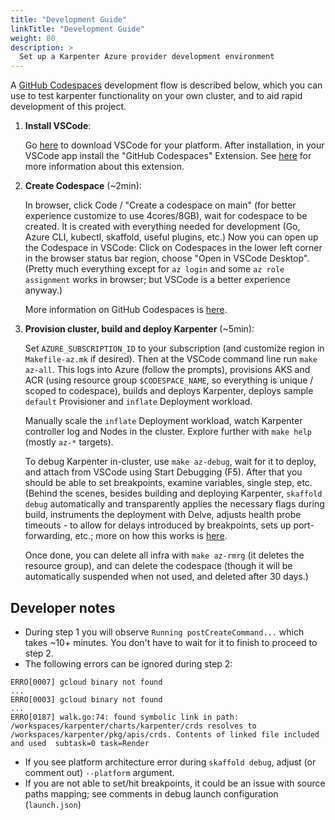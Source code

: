 ```yaml
---
title: "Development Guide"
linkTitle: "Development Guide"
weight: 80
description: >
  Set up a Karpenter Azure provider development environment
---
```


A [GitHub Codespaces]((https://github.com/features/codespaces)) development flow is described below, which you can use to test karpenter functionality on your own cluster, and to aid rapid development of this project.

1. **Install VSCode**:

    Go [here](https://code.visualstudio.com/download) to download VSCode for your platform. After installation, in your VSCode app install the "GitHub Codespaces" Extension. See [here](https://code.visualstudio.com/docs/remote/codespaces) for more information about this extension.
    
2. **Create Codespace** (~2min):

    In browser, click Code / "Create a codespace on main" (for better experience customize to use 4cores/8GB), wait for codespace to be created. It is created with everything needed for development (Go, Azure CLI, kubectl, skaffold, useful plugins, etc.) Now you can open up the Codespace in VSCode: Click on Codespaces in the lower left corner in the browser status bar region, choose "Open in VSCode Desktop". (Pretty much everything except for `az login` and some `az role assignment` works in browser; but VSCode is a better experience anyway.)
    
    More information on GitHub Codespaces is [here](https://github.com/features/codespaces).
    
3. **Provision cluster, build and deploy Karpenter** (~5min):

    Set `AZURE_SUBSCRIPTION_ID` to your subscription (and customize region in `Makefile-az.mk` if desired). Then at the VSCode command line run `make az-all`. This logs into Azure (follow the prompts), provisions AKS and ACR (using resource group `$CODESPACE_NAME`, so everything is unique / scoped to codespace), builds and deploys Karpenter, deploys sample `default` Provisioner and `inflate` Deployment workload.
    
    Manually scale the `inflate` Deployment workload, watch Karpenter controller log and Nodes in the cluster. Explore further with `make help` (mostly `az-*` targets).
    
    To debug Karpenter in-cluster, use `make az-debug`, wait for it to deploy, and attach from VSCode using Start Debugging (F5). After that you should be able to set breakpoints, examine variables, single step, etc. (Behind the scenes, besides building and deploying Karpenter, `skaffold debug` automatically and transparently applies the necessary flags during build, instruments the deployment with Delve, adjusts health probe timeouts - to allow for delays introduced by breakpoints, sets up port-forwarding, etc.; more on how this works is [here](https://skaffold.dev/docs/workflows/debug/).
    
    Once done, you can delete all infra with `make az-rmrg` (it deletes the resource group), and can delete the codespace (though it will be automatically suspended when not used, and deleted after 30 days.)
    
## Developer notes

- During step 1 you will observe `Running postCreateCommand...` which takes ~10+ minutes. You don't have to wait for it to finish to proceed to step 2.
- The following errors can be ignored during step 2:

```shell
ERRO[0007] gcloud binary not found
...
ERRO[0003] gcloud binary not found
...
ERRO[0187] walk.go:74: found symbolic link in path: /workspaces/karpenter/charts/karpenter/crds resolves to /workspaces/karpenter/pkg/apis/crds. Contents of linked file included and used  subtask=0 task=Render
```

- If you see platform architecture error during `skaffold debug`, adjust (or comment out) `--platform` argument.
- If you are not able to set/hit breakpoints, it could be an issue with source paths mapping; see comments in debug launch configuration (`launch.json`)
